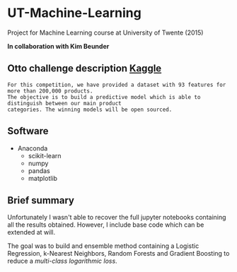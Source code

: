 # UT-Machine-Learning
Project for Machine Learning course at University of Twente (2015)

**In collaboration with Kim Beunder**

## Otto challenge description [Kaggle](https://www.kaggle.com/c/otto-group-product-classification-challenge)

```
For this competition, we have provided a dataset with 93 features for more than 200,000 products. 
The objective is to build a predictive model which is able to distinguish between our main product 
categories. The winning models will be open sourced.
```

## Software
* Anaconda
  * scikit-learn
  * numpy
  * pandas
  * matplotlib

## Brief summary

Unfortunately I wasn't able to recover the full jupyter notebooks containing all the results obtained. However, I include base code which can be extended at will.

The goal was to build and ensemble method containing a Logistic Regression, k-Nearest Neighbors, Random Forests and Gradient Boosting to reduce a _multi-class logarithmic loss_.
